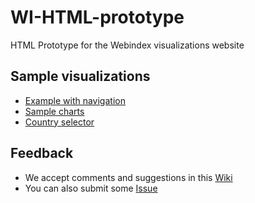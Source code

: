 WI-HTML-prototype
=================

HTML Prototype for the Webindex visualizations website

Sample visualizations
---------------------

- [Example with navigation](http://156.35.82.101:9006/wiLodPortal/observation/IND/2010/A)
- [Sample charts](http://weso.github.io/WI-HTML-prototype/chart-sample.html)
- [Country selector](http://weso.github.io/WI-HTML-prototype/)


Feedback
--------
- We accept comments and suggestions in this [Wiki](https://github.com/weso/WI-HTML-prototype/wiki)
- You can also submit some [Issue](https://github.com/weso/WI-HTML-prototype/issues)


